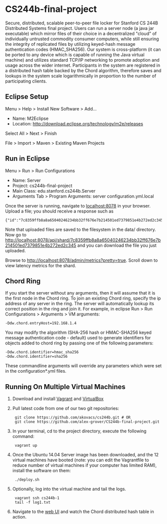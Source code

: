CS244b-final-project
====================

Secure, distributed, scalable peer-to-peer file locker for Stanford CS 244B Distributed Systems final project. Users can run a server node (a java jar executable) which mirror files of their choice in a decentralized "cloud" of individually untrusted commodity consumer computers, while still ensuring the integrity of replicated files by utilizing keyed-hash message authentication codes (HMAC_SHA256). Our system is cross-platform (it can be ported to any device which is capable of running the Java virtual machine) and utilizes standard TCP/IP networking to promote adoption and usage across the wider internet. Participants in the system are registered in a distributed hash table backed by the Chord algorithm, therefore saves and lookups in the system scale logarithmically in proportion to the number of participating clients.

## Eclipse Setup

Menu > Help > Install New Software > Add...

* Name: M2Eclipse
* Location: http://download.eclipse.org/technology/m2e/releases

Select All > Next > Finish

File > Import > Maven > Existing Maven Projects

## Run in Eclipse
Menu > Run > Run Configurations

* Name: Server
* Project: cs244b-final-project
* Main Class: edu.stanford.cs244b.Server
* Arguments Tab > Program Arguments: server configuration.yml.local

Once the server is running, navigate to [localhost:8078](http://localhost:8078) in your browser. Upload a file; you should receive a response such as

    {"id":"7c8359ffb8a8a65040246234bb32ff676e7b214501ed7379851e4b272ed2c345","shard":"6d3779b1","sha256":"4bee078a72d4e5b6252f5510123e786d134fd321fd220d28351962641315e6eb","filename":"icon.png","filetype":"image/png"}

 Note that uploaded files are saved to the filesystem in the data/ directory. Now go to [http://localhost:8078/api/shard/7c8359ffb8a8a65040246234bb32ff676e7b214501ed7379851e4b272ed2c345](http://localhost:8078/api/shard/7c8359ffb8a8a65040246234bb32ff676e7b214501ed7379851e4b272ed2c345) and you can download the file you just uploaded.

Browse to [http://localhost:8078/admin/metrics?pretty=true](http://localhost:8078/admin/metrics?pretty=true). Scroll down to view latency metrics for the shard.

## Chord Ring ##
If you start the server without any arguments, then it will assume that it is the first node in the Chord ring. To join an existing Chord ring, specify the ip address of any server in the ring. The server will automatically lookup its correct position in the ring and join it. For example, in eclipse Run > Run Configurations > Arguments > VM arguments:

    -Ddw.chord.entryHost=192.168.1.4

You may modify the algorithm (SHA-256 hash or HMAC-SHA256 keyed message authentication code - default) used to generate identifiers for objects added to chord ring by passing one of the following parameters:

    -Ddw.chord.identifier=hmac_sha256
    -Ddw.chord.identifier=sha256

These commandline arguments will override any parameters which were set in the configuration*.yml files.

## Running On Multiple Virtual Machines ##
1. Download and install [Vagrant](https://www.vagrantup.com/downloads.html) and [VirtualBox](https://www.virtualbox.org/wiki/Downloads)
2. Pull latest code from one of our two git repositories:

        git clone https://github.com/akovacs/cs244b.git # OR
        git clone https://github.com/alex-grover/CS244b-final-project.git

3. In your terminal, cd to the project directory, execute the following command:

        vagrant up

4. Once the Ubuntu 14.04 Server image has been downloaded, and the 12 virtual machines have booted (note: you can edit the Vagrantfile to reduce number of virtual machines if your computer has limited RAM), install the software on them:

        ./deploy.sh

5. Optionally, log into the virtual machine and tail the logs.

        vagrant ssh cs244b-1
        tail -f log1.txt

6. Navigate to the [web UI](http://localhost:8080) and watch the Chord distributed hash table in action.
